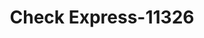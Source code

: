 ---
f_zip-code: 39630
f_state-code: MS
title: Check Express-11326
f_phone: 601-384-5110
f_city-only: Bude
f_address: 3195 Hwy 184 E Bude
f_location-unique-id: '11326'
slug: check-express-11326
updated-on: '2024-05-30T13:46:58.046Z'
created-on: '2024-05-30T13:36:59.803Z'
published-on: '2024-05-30T13:54:32.469Z'
f_city-state: cms/city/bude-ms.md
f_company: cms/company/check-express.md
f_state: cms/state/mississippi.md
layout: '[payday-loan].html'
tags: payday-loan
---